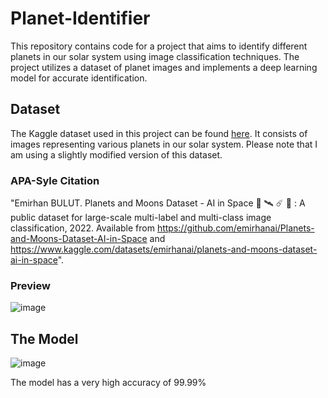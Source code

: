 # Planet-Identifier

This repository contains code for a project that aims to identify different planets in our solar system using image classification techniques. The project utilizes a dataset of planet images and implements a deep learning model for accurate identification.

## Dataset
The Kaggle dataset used in this project can be found [here]('https://www.kaggle.com/datasets/emirhanai/planets-and-moons-dataset-ai-in-space'). It consists of images representing various planets in our solar system. Please note that I am using a slightly modified version of this dataset.

### APA-Syle Citation
"Emirhan BULUT. Planets and Moons Dataset - AI in Space 🌌 🛰 ☄ 🔭 : A public dataset for large-scale multi-label and multi-class image classification, 2022. Available from https://github.com/emirhanai/Planets-and-Moons-Dataset-AI-in-Space and https://www.kaggle.com/datasets/emirhanai/planets-and-moons-dataset-ai-in-space".

### Preview
![image](https://github.com/AnshDevelops/Planet-Identifier/assets/152869575/6edc558d-3dfb-49a7-8c25-340dc795f9e7)


## The Model
![image](https://github.com/AnshDevelops/Planet-Identifier/assets/152869575/e84fe802-3e26-4cc3-a910-f034766be254)


The model has a very high accuracy of 99.99%
